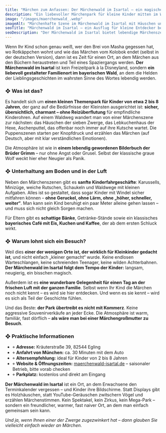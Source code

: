```yaml
---
title: "Märchen zum Anfassen: Der Märchenwald im Isartal – ein magisches Abenteuer nur 30 Minuten von München"
description: "Ein liebevoller Märchenpark für kleine Kinder mitten im Wald – mit Szenen aus bekannten Geschichten, sanften Fahrgeschäften und gemütlicher Familienatmosphäre."
image: "/images/maerchenwald_.webp"
imageAlt: "Märchenhafte Szene im Märchenwald im Isartal mit Häuschen und Figuren"
seoTitle: "Märchenwald im Isartal – ein Ausflug für kleine Entdecker bei München"
seoDescription: "Der Märchenwald im Isartal bietet lebendige Märchenszenen, kindgerechte Fahrgeschäfte und viel Natur. Ideal für Familien mit Kindern ab 2 Jahren – ohne Lärm und Hektik."
---
```


Wenn Ihr Kind schon genau weiß, wer den Brei von Masha gegessen hat, wo Rotkäppchen wohnt und wie das Märchen vom Kolobok endet (selbst in der deutschen Version), dann ist es Zeit für einen Ort, an dem Märchen aus den Büchern heraustreten und Teil eines Spaziergangs werden. **Der Märchenwald im Isartal** ist kein Freizeitpark à la Disneyland, sondern **ein liebevoll gestalteter Familienort im bayerischen Wald**, an dem die Helden der Lieblingsgeschichten im wahrsten Sinne des Wortes lebendig werden.

### ❖ Was ist das?

Es handelt sich um **einen kleinen Themenpark für Kinder von etwa 2 bis 8 Jahren**, der ganz auf die Bedürfnisse der Kleinsten ausgerichtet ist: **sicher, übersichtlich, charmant – ohne Reizüberflutung** für empfindliche Kinderohren. Auf einem Waldweg wandert man von einer Märchenszene zur nächsten: das Häuschen der sieben Zwerge, das Lebkuchenhaus der Hexe, Aschenputtel, das offenbar noch immer auf ihre Kutsche wartet. Die Puppenszenen starten per Knopfdruck und erzählen das Märchen (auf Deutsch, aber mit klar verständlichen Emotionen).

Die Atmosphäre ist wie in **einem lebendig gewordenen Bilderbuch der Brüder Grimm** – nur ohne Angst oder Grusel. Selbst der klassische graue Wolf weckt hier eher Neugier als Panik.

### ❖ Unterhaltung am Boden und in der Luft

Neben den Märchenszenen gibt es **sanfte Kinderfahrgeschäfte**: Karussells, Minizüge, weiche Rutschen, Schaukeln und Waldwege mit kleinen Aufgaben. Alles ist so gestaltet, dass sogar Kinder mit Windel sicher mitfahren können – **ohne Geruckel, ohne Lärm, ohne „höher, schneller, weiter“**. Man kann sein Kind beruhigt ein paar Meter alleine gehen lassen – und muss sich nicht gleich Sorgen machen.

Für Eltern gibt es **schattige Bänke**, Getränke-Stände sowie ein klassisches **bayerisches Café mit Eis, Kuchen und Kaffee**, der ab dem ersten Schluck wirkt.

### ❖ Warum lohnt sich ein Besuch?

Weil dies **einer der wenigen Orte ist, der wirklich für Kleinkinder gedacht ist**, und nicht einfach „kleiner gemacht“ wurde. Keine endlosen Warteschlangen, keine schreienden Teenager, keine wilden Achterbahnen. **Der Märchenwald im Isartal folgt dem Tempo der Kinder:** langsam, neugierig, ein bisschen magisch.

Außerdem ist es **eine wunderbare Gelegenheit für einen Tag an der frischen Luft mit der ganzen Familie**. Selbst wenn Ihr Kind die Märchen noch nicht kennt – es wird sie hier entdecken. Und wenn es sie kennt – wird es sich als Teil der Geschichte fühlen.

Und das Beste: **der Park übertreibt es nicht mit Kommerz**. Keine aggressive Souvenirverkäufe an jeder Ecke. Die Atmosphäre ist warm, familiär, fast dörflich – **als wäre man bei einer Märchengroßmutter zu Besuch**.

### ❖ Praktische Informationen

- ⌖ **Adresse:** Kräuterstraße 39, 82544 Egling  
- ⌖ **Anfahrt von München:** ca. 30 Minuten mit dem Auto  
- ⌖ **Altersempfehlung:** ideal für Kinder von 2 bis 8 Jahren  
- ⌖ **Website & Öffnungszeiten:** [maerchenwald-isartal.de](https://www.maerchenwald-isartal.de) – saisonaler Betrieb, bitte vorab checken  
- ⌖ **Parkplatz:** kostenlos und direkt am Eingang  

**Der Märchenwald im Isartal** ist ein Ort, an dem Erwachsene den Terminkalender vergessen – und Kinder ihre Bildschirme. Statt Displays gibt es Holzhäuschen, statt YouTube-Geräuschen zwitschern Vögel und erzählen Märchenstimmen. Kein Spektakel, kein Zirkus, kein Mega-Park – sondern ein freundlicher, warmer, fast naiver Ort, an dem man einfach gemeinsam sein kann.  

_Und ja, wenn Ihnen einer der Zwerge zugezwinkert hat – dann glauben Sie vielleicht einfach wieder an Märchen._

